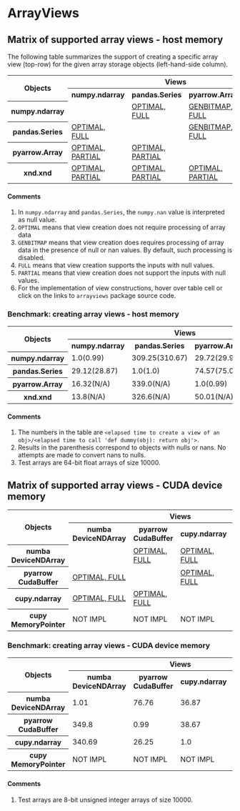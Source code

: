 # ArrayViews

## Matrix of supported array views - host memory

The following table summarizes the support of creating a specific array
view (top-row) for the given array storage
objects (left-hand-side column). 

<!--START arrayviews-support_kernel TABLE-->
<table style="width:100%">
<tr><th rowspan=2>Objects</th><th colspan="4">Views</th></tr>
<tr><th>numpy.ndarray</th><th>pandas.Series</th><th>pyarrow.Array</th><th>xnd.xnd</th></tr>
<tr><th>numpy.ndarray</th><td></td><td><a href=https://github.com/plures/arrayviews/blob/master/arrayviews/numpy_ndarray_as.py#L40 title="def pandas_series(arr, nan_to_null=False):
    import pandas as pd
    return pd.Series(arr, copy=False)
">OPTIMAL, FULL</a></td><td><a href=https://github.com/plures/arrayviews/blob/master/arrayviews/numpy_ndarray_as.py#L17 title="def pyarrow_array(arr, nan_to_null=False):
    import numpy as np
    import pyarrow as pa
    if nan_to_null and issubclass(arr.dtype.type,
                                  (np.floating, np.complexfloating)):
        isnan = np.isnan(arr)
        if isnan.any():
            pa_nul = pa.py_buffer(get_bitmap(isnan))
            return pa.Array.from_buffers(pa.from_numpy_dtype(arr.dtype),
                                         arr.size,
                                         [pa_nul, pa.py_buffer(arr)])
    return pa.Array.from_buffers(pa.from_numpy_dtype(arr.dtype),
                                 arr.size,
                                 [None, pa.py_buffer(arr)])
">GENBITMAP, FULL</a></td><td><a href=https://github.com/plures/arrayviews/blob/master/arrayviews/numpy_ndarray_as.py#L47 title="def xnd_xnd(arr, nan_to_null=False):
    import numpy as np
    import xnd
    xd = xnd.xnd.from_buffer(arr)
    if nan_to_null and issubclass(arr.dtype.type,
                                  (np.floating, np.complexfloating)):
        isnan = np.isnan(arr)
        if isnan.any():
            raise NotImplementedError('xnd view of numpy ndarray with nans')
    return xd
">OPTIMAL, PARTIAL</a></td></tr>
<tr><th>pandas.Series</th><td><a href=https://github.com/plures/arrayviews/blob/master/arrayviews/pandas_series_as.py#L13 title="def numpy_ndarray(pd_ser, nan_to_null=False):
    return pd_ser.to_numpy()
">OPTIMAL, FULL</a></td><td></td><td><a href=https://github.com/plures/arrayviews/blob/master/arrayviews/pandas_series_as.py#L19 title="def pyarrow_array(pd_ser, nan_to_null=False):
    import numpy as np
    import pyarrow as pa
    if nan_to_null and issubclass(pd_ser.dtype.type,
                                  (np.floating, np.complexfloating)):
        isnan = pd_ser.isna()
        if isnan.any():
            pa_nul = pa.py_buffer(get_bitmap(isnan.to_numpy()))
            return pa.Array.from_buffers(pa.from_numpy_dtype(pd_ser.dtype),
                                         pd_ser.size,
                                         [pa_nul,
                                          pa.py_buffer(pd_ser.to_numpy())])
    return pa.Array.from_buffers(pa.from_numpy_dtype(pd_ser.dtype),
                                 pd_ser.size,
                                 [None, pa.py_buffer(pd_ser.to_numpy())])
">GENBITMAP, FULL</a></td><td><a href=https://github.com/plures/arrayviews/blob/master/arrayviews/pandas_series_as.py#L38 title="def xnd_xnd(pd_ser, nan_to_null=False):
    import numpy as np
    import xnd
    if nan_to_null and issubclass(pd_ser.dtype.type,
                                  (np.floating, np.complexfloating)):
        isnan = pd_ser.isna()
        if isnan.any():
            raise NotImplementedError('xnd view of pandas.Series with nans')
    return xnd.xnd.from_buffer(pd_ser.to_numpy())
">OPTIMAL, PARTIAL</a></td></tr>
<tr><th>pyarrow.Array</th><td><a href=https://github.com/plures/arrayviews/blob/master/arrayviews/pyarrow_array_as.py#L12 title="def numpy_ndarray(pa_arr):
    if pa_arr.null_count == 0:
        # TODO: would memoryview.cast approach be more efficient? see xnd_xnd.
        return pa_arr.to_numpy()
    pa_nul, pa_buf = pa_arr.buffers()
    raise NotImplementedError('numpy.ndarray view of pyarrow.Array with nulls')
">OPTIMAL, PARTIAL</a></td><td><a href=https://github.com/plures/arrayviews/blob/master/arrayviews/pyarrow_array_as.py#L22 title="def pandas_series(pa_arr):
    import pandas as pd
    if pa_arr.null_count == 0:
        return pd.Series(numpy_ndarray(pa_arr), copy=False)
    pa_nul, pa_buf = pa_arr.buffers()
    raise NotImplementedError('pandas.Series view of pyarrow.Array with nulls')
">OPTIMAL, PARTIAL</a></td><td></td><td><a href=https://github.com/plures/arrayviews/blob/master/arrayviews/pyarrow_array_as.py#L32 title="def xnd_xnd(pa_arr):
    import xnd
    if pa_arr.null_count == 0:
        import numpy as np
        pa_nul, pa_buf = pa_arr.buffers()
        dtype = np.dtype(pa_arr.type.to_pandas_dtype())
        return xnd.xnd.from_buffer(memoryview(pa_buf).cast(dtype.char,
                                                           (len(pa_arr),)))
    pa_nul, pa_buf = pa_arr.buffers()
    raise NotImplementedError('xnd view of pyarrow.Array with nulls')
">OPTIMAL, PARTIAL</a></td></tr>
<tr><th>xnd.xnd</th><td><a href=https://github.com/plures/arrayviews/blob/master/arrayviews/xnd_xnd_as.py#L18 title="def numpy_ndarray(xd_arr):
    import numpy as np
    if not xd_arr.dtype.isoptional():
        return np.array(xd_arr, copy=False)
    raise NotImplementedError(
        'numpy.ndarray view of xnd.xnd with optional values')
">OPTIMAL, PARTIAL</a></td><td><a href=https://github.com/plures/arrayviews/blob/master/arrayviews/xnd_xnd_as.py#L28 title="def pandas_series(xd_arr):
    import numpy as np
    import pandas as pd
    if not xd_arr.dtype.isoptional():
        return pd.Series(np.array(xd_arr, copy=False), copy=False)
    raise NotImplementedError(
        'pandas.Series view of xnd.xnd with optional values')
">OPTIMAL, PARTIAL</a></td><td><a href=https://github.com/plures/arrayviews/blob/master/arrayviews/xnd_xnd_as.py#L39 title="def pyarrow_array(xd_arr):
    import pyarrow as pa
    if not xd_arr.dtype.isoptional():
        pa_buf = pa.py_buffer(memoryview(xd_arr))
        return pa.Array.from_buffers(
            pa.from_numpy_dtype(str(xd_arr.dtype)),
            xd_arr.type.datasize//xd_arr.type.itemsize,
            [None, pa_buf])
    raise NotImplementedError(
        'pyarrow.Array view of xnd.xnd with optional values')
">OPTIMAL, PARTIAL</a></td><td></td></tr>
</table>
<!--END arrayviews-support_kernel TABLE-->

#### Comments

1. In `numpy.ndarray` and `pandas.Series`, the `numpy.nan` value is interpreted as null value.
2. `OPTIMAL` means that view creation does not require processing of array data
3. `GENBITMAP` means that view creation does requires processing of array data in the presence of null or nan values. By default, such processing is disabled.
4. `FULL` means that view creation supports the inputs with null values.
5. `PARTIAL` means that view creation does not support the inputs with null values.
6. For the implementation of view constructions, hover over table cell or click on the links to `arrayviews` package source code.

### Benchmark: creating array views - host memory

<!--START arrayviews-measure_kernel TABLE-->
<table style="width:100%">
<tr><th rowspan=2>Objects</th><th colspan="4">Views</th></tr>
<tr><th>numpy.ndarray</th><th>pandas.Series</th><th>pyarrow.Array</th><th>xnd.xnd</th></tr>
<tr><th>numpy.ndarray</th><td>1.0(0.99)</td><td>309.25(310.67)</td><td>29.72(29.92)</td><td>14.95(14.96)</td></tr>
<tr><th>pandas.Series</th><td>29.12(28.87)</td><td>1.0(1.0)</td><td>74.57(75.09)</td><td>46.25(46.5)</td></tr>
<tr><th>pyarrow.Array</th><td>16.32(N/A)</td><td>339.0(N/A)</td><td>1.0(0.99)</td><td>24.99(N/A)</td></tr>
<tr><th>xnd.xnd</th><td>13.8(N/A)</td><td>326.6(N/A)</td><td>50.01(N/A)</td><td>1.0(1.0)</td></tr>
</table>
<!--END arrayviews-measure_kernel TABLE-->

#### Comments

1. The numbers in the table are `<elapsed time to create a view of an obj>/<elapsed time to call 'def dummy(obj): return obj'>`.
2. Results in the parenthesis correspond to objects with nulls or nans. No attempts are made to convert nans to nulls. 
3. Test arrays are 64-bit float arrays of size 10000.

## Matrix of supported array views - CUDA device memory

<!--START arrayviews.cuda-support_kernel TABLE-->
<table style="width:100%">
<tr><th rowspan=2>Objects</th><th colspan="4">Views</th></tr>
<tr><th>numba DeviceNDArray</th><th>pyarrow CudaBuffer</th><th>cupy.ndarray</th><th>cupy MemoryPointer</th></tr>
<tr><th>numba DeviceNDArray</th><td></td><td><a href=https://github.com/plures/arrayviews/blob/master/arrayviews/cuda/numba_cuda_DeviceNDArray_as.py#L16 title="def pyarrow_cuda_buffer(nb_arr):
    import pyarrow.cuda as cuda
    ctx = cuda.Context()
    return ctx.buffer_from_object(nb_arr)
">OPTIMAL, FULL</a></td><td><a href=https://github.com/plures/arrayviews/blob/master/arrayviews/cuda/numba_cuda_DeviceNDArray_as.py#L34 title="def cupy_ndarray(nb_arr):
    import cupy
    return cupy.ndarray(nb_arr.shape, dtype=cupy.uint8,
                        strides=nb_arr.strides,
                        memptr=cupy_cuda_MemoryPointer(nb_arr))
">OPTIMAL, FULL</a></td><td><a href=https://github.com/plures/arrayviews/blob/master/arrayviews/cuda/numba_cuda_DeviceNDArray_as.py#L24 title="def cupy_cuda_MemoryPointer(nb_arr):
    import cupy
    addr = nb_arr.device_ctypes_pointer.value
    size = nb_arr.alloc_size
    mem = cupy.cuda.UnownedMemory(addr, size, nb_arr)
    return cupy.cuda.MemoryPointer(mem, 0)
">OPTIMAL, FULL</a></td></tr>
<tr><th>pyarrow CudaBuffer</th><td><a href=https://github.com/plures/arrayviews/blob/master/arrayviews/cuda/pyarrow_cuda_buffer_as.py#L25 title="def numba_cuda_DeviceNDArray(cbuf):
    import numpy as np
    from numba.cuda.cudadrv.devicearray import DeviceNDArray
    dtype = np.dtype('uint8')
    return DeviceNDArray((cbuf.size,), (dtype.itemsize,), dtype,
                         gpu_data=cbuf.to_numba())
">OPTIMAL, FULL</a></td><td></td><td><a href=https://github.com/plures/arrayviews/blob/master/arrayviews/cuda/pyarrow_cuda_buffer_as.py#L44 title="def cupy_ndarray(cbuf):
    import cupy
    return cupy.ndarray(cbuf.size, dtype=cupy.uint8,
                        memptr=cupy_cuda_MemoryPointer(cbuf))
">OPTIMAL, FULL</a></td><td><a href=https://github.com/plures/arrayviews/blob/master/arrayviews/cuda/pyarrow_cuda_buffer_as.py#L35 title="def cupy_cuda_MemoryPointer(cbuf):
    import cupy
    addr = cbuf.context.get_device_address(cbuf.address)
    mem = cupy.cuda.UnownedMemory(addr, cbuf.size, cbuf)
    return cupy.cuda.MemoryPointer(mem, 0)
">OPTIMAL, FULL</a></td></tr>
<tr><th>cupy.ndarray</th><td><a href=https://github.com/plures/arrayviews/blob/master/arrayviews/cuda/cupy_ndarray_as.py#L15 title="def numba_cuda_DeviceNDArray(cp_arr):
    import numba.cuda as nb_cuda
    return nb_cuda.as_cuda_array(cp_arr)
">OPTIMAL, FULL</a></td><td><a href=https://github.com/plures/arrayviews/blob/master/arrayviews/cuda/cupy_ndarray_as.py#L22 title="def pyarrow_cuda_buffer(cp_arr):
    import pyarrow.cuda as cuda
    ctx = cuda.Context(cp_arr.data.device.id)
    return ctx.foreign_buffer(cp_arr.data.ptr, cp_arr.nbytes)
">OPTIMAL, FULL</a></td><td></td><td><a href=https://github.com/plures/arrayviews/blob/master/arrayviews/cuda/cupy_ndarray_as.py#L30 title="def cupy_cuda_MemoryPointer(cp_arr):
    return cp_arr.data
">OPTIMAL, FULL</a></td></tr>
<tr><th>cupy MemoryPointer</th><td>NOT IMPL</td><td>NOT IMPL</td><td>NOT IMPL</td><td></td></tr>
</table>
<!--END arrayviews.cuda-support_kernel TABLE-->

### Benchmark: creating array views - CUDA device memory

<!--START arrayviews.cuda-measure_kernel TABLE-->
<table style="width:100%">
<tr><th rowspan=2>Objects</th><th colspan="4">Views</th></tr>
<tr><th>numba DeviceNDArray</th><th>pyarrow CudaBuffer</th><th>cupy.ndarray</th><th>cupy MemoryPointer</th></tr>
<tr><th>numba DeviceNDArray</th><td>1.01</td><td>76.76</td><td>36.87</td><td>22.42</td></tr>
<tr><th>pyarrow CudaBuffer</th><td>349.8</td><td>0.99</td><td>38.67</td><td>26.38</td></tr>
<tr><th>cupy.ndarray</th><td>340.69</td><td>26.25</td><td>1.0</td><td>1.17</td></tr>
<tr><th>cupy MemoryPointer</th><td>NOT IMPL</td><td>NOT IMPL</td><td>NOT IMPL</td><td>1.0</td></tr>
</table>
<!--END arrayviews.cuda-measure_kernel TABLE-->

#### Comments

1. Test arrays are 8-bit unsigned integer arrays of size 10000.
